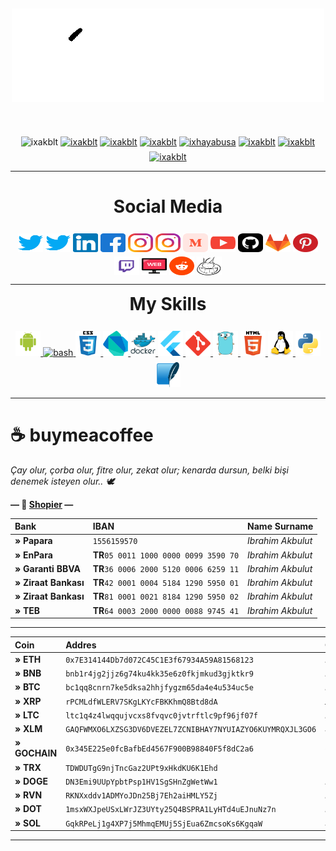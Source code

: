 <div align="center">
    <p align="center">
        <img style="margin-top:7px;" src="https://raw.githubusercontent.com/ixakblt/ixakblt.github.io/main/src/Atam.gif" />
    </p>
    <br />
</div>
<p align="center">
    <img style="margin-top:7px;" src="https://komarev.com/ghpvc/?username=ixakblt&label=Profile%20views&color=0e75b6&style=flat"
        alt="ixakblt" />
    <a href="https://ixakblt.me" target="blank"><img style="margin-top:7px;"
            src="https://img.shields.io/website?url=https%3A%2F%2Fixakblt.me" alt="ixakblt" /></a>
    <a href="https://github.com/ixakblt" target="blank"><img style="margin-top:7px;"
            src="https://img.shields.io/github/followers/ixakblt?style=flat" alt="ixakblt" /></a>
    <a href="https://twitter.com/ixakblt" target="blank"><img style="margin-top:7px;"
            src="https://img.shields.io/twitter/follow/ixakblt?logo=twitter&style=flat" alt="ixakblt" /></a>
        <a href="https://twitter.com/ixhayabusa" target="blank"><img style="margin-top:7px;"
            src="https://img.shields.io/twitter/follow/ixhayabusa?logo=twitter&style=flat" alt="ixhayabusa" /></a>
    <a href="https://reddit.com/u/ixakblt" target="blank"><img style="margin-top:7px;"
            src="https://img.shields.io/reddit/user-karma/combined/ixakblt" alt="ixakblt" /></a>
    <a href="https://twitch.com/ixakblt" target="blank"><img style="margin-top:7px;" src="https://img.shields.io/twitch/status/ixakblt"
            alt="ixakblt" /></a>
    <a href="https://youtube.com/ixakblt" target="blank"><img style="margin-top:7px;"
            src="https://img.shields.io/youtube/channel/subscribers/UCLQbCh_Gx7saSzztqCKAabg" alt="ixakblt" /></a>



            
            
</p>

* * *

<h1 align="center" >Social Media</h1>


<p align="center" >
    <a href="https://twitter.com/ixakblt" target="blank"><img style="margin-top:7px;" align="center"
            src="https://raw.githubusercontent.com/ixakblt/ixakblt.github.io/main/src/twitter.svg"
            alt="ixakblt" height="30" width="40" /></a>
        <a href="https://twitter.com/ixhayabusa" target="blank"><img style="margin-top:7px;" align="center"
            src="https://raw.githubusercontent.com/ixakblt/ixakblt.github.io/main/src/twitter.svg"
            alt="ixakblt" height="30" width="40" /></a>
    <a href="https://linkedin.com/in/ixakblt" target="blank"><img style="margin-top:7px;" align="center"
            src="https://raw.githubusercontent.com/ixakblt/ixakblt.github.io/main/src/linkedin.svg"
            alt="ixakblt" height="30" width="40" /></a>
    <a href="https://fb.com/ixakblt" target="blank"><img style="margin-top:7px;" align="center"
            src="https://raw.githubusercontent.com/ixakblt/ixakblt.github.io/main/src/facebook.svg"
            alt="ixakblt" height="30" width="40" /></a>
    <a href="https://instagram.com/ixakblt" target="blank"><img style="margin-top:7px;" align="center"
            src="https://raw.githubusercontent.com/ixakblt/ixakblt.github.io/main/src/instagram.svg"
            alt="ixakblt" height="30" width="40" /></a>
        <a href="https://instagram.com/ixhayabusa" target="blank"><img style="margin-top:7px;" align="center"
            src="https://raw.githubusercontent.com/ixakblt/ixakblt.github.io/main/src/instagram.svg"
            alt="ixakblt" height="30" width="40" /></a>
    <a href="https://medium.com/@ixakblt" target="blank"><img style="margin-top:7px;" align="center"
            src="https://raw.githubusercontent.com/ixakblt/ixakblt.github.io/main/src/medium.svg"
            alt="@ixakblt" height="30" width="40" /></a>
    <a href="https://www.youtube.com/c/ixakblt" target="blank"><img style="margin-top:7px;" align="center"
            src="https://raw.githubusercontent.com/ixakblt/ixakblt.github.io/main/src/youtube.svg"
            alt="ixakblt" height="30" width="40" /></a>
              <a href="https://github.com/ixakblt" target="blank"><img style="margin-top:7px;" align="center"
            src="https://raw.githubusercontent.com/ixakblt/ixakblt.github.io/main/src/github.svg"
            alt="ixakblt" height="30" width="40" /></a>
                <a href="https://gitlab.com/ixakblt" target="blank"><img style="margin-top:7px;" align="center"
            src="https://raw.githubusercontent.com/ixakblt/ixakblt.github.io/main/src/gitlab.svg"
            alt="ixakblt" height="30" width="40" /></a>
                <a href="https://pinterest.com/ixakblt" target="blank"><img style="margin-top:7px;" align="center"
            src="https://raw.githubusercontent.com/ixakblt/ixakblt.github.io/main/src/pinterest.svg"
            alt="ixakblt" height="30" width="40" /></a>
                <a href="https://twitch.tv/ixakblt" target="blank"><img style="margin-top:7px;" align="center"
            src="https://raw.githubusercontent.com/ixakblt/ixakblt.github.io/main/src/twitch.svg"
            alt="ixakblt" height="30" width="40" /></a>
                <a href="https://teletype.in/@ixakblt" target="blank"><img style="margin-top:7px;" align="center"
            src="https://raw.githubusercontent.com/ixakblt/ixakblt.github.io/main/src/web.svg"
            alt="ixakblt" height="30" width="40" /></a>
                <a href="https://reddit.com/u/ixakblt" target="blank"><img style="margin-top:7px;" align="center"
            src="https://raw.githubusercontent.com/ixakblt/ixakblt.github.io/main/src/reddit.svg"
            alt="ixakblt" height="30" width="40" /></a>
                <a href="https://www.r10.net/profil/133592-ixakblt.html" target="blank"><img style="margin-top:7px;" align="center"
            src="https://raw.githubusercontent.com/ixakblt/ixakblt.github.io/main/src/r10.svg"
            alt="ixakblt" height="30" width="40" /></a>
            
</p>

* * *

<h1 align="center" style="margin-top:10px">My Skills</h1>

<p align="center"> <a href="https://developer.android.com" target="_blank"> <img style="margin-top:7px;"
            src="https://raw.githubusercontent.com/ixakblt/ixakblt.github.io/main/src/android.svg"
            alt="android" width="40" height="40" /> </a> <a href="https://www.gnu.org/software/bash/" target="_blank">
        <img style="margin-top:7px;" src="https://www.vectorlogo.zone/logos/gnu_bash/gnu_bash-icon.svg" alt="bash" width="40" height="40" />
    </a> <a href="https://www.w3schools.com/css/" target="_blank"> <img style="margin-top:7px;"
            src="https://raw.githubusercontent.com/ixakblt/ixakblt.github.io/main/src/css.svg"
            alt="css3" width="40" height="40" /> </a> <a href="https://dart.dev" target="_blank"> <img style="margin-top:7px;"
            src="https://raw.githubusercontent.com/ixakblt/ixakblt.github.io/main/src/dart.svg" alt="dart" width="40" height="40" /> </a>
    <a href="https://www.docker.com/" target="_blank"> <img style="margin-top:7px;"
            src="https://raw.githubusercontent.com/ixakblt/ixakblt.github.io/main/src/docker.svg"
            alt="docker" width="40" height="40" /> </a> <a href="https://flutter.dev" target="_blank"> <img style="margin-top:7px;"
            src="https://raw.githubusercontent.com/ixakblt/ixakblt.github.io/main/src/flutter.svg" alt="flutter" width="40" height="40" />
    </a> <a href="https://git-scm.com/" target="_blank"> <img style="margin-top:7px;"
            src="https://raw.githubusercontent.com/ixakblt/ixakblt.github.io/main/src/gitscm.svg" alt="git" width="40" height="40" /> </a> <a
        href="https://golang.org" target="_blank"> <img style="margin-top:7px;"
            src="https://raw.githubusercontent.com/ixakblt/ixakblt.github.io/main/src/go.svg" alt="go" width="40"
            height="40" /> </a> <a href="https://www.w3.org/html/" target="_blank"> <img style="margin-top:7px;"
            src="https://raw.githubusercontent.com/ixakblt/ixakblt.github.io/main/src/html.svg"
            alt="html5" width="40" height="40" /> </a> <a href="https://www.linux.org/" target="_blank"> <img style="margin-top:7px;"
            src="https://raw.githubusercontent.com/ixakblt/ixakblt.github.io/main/src/linux.svg" alt="linux"
            width="40" height="40" /> </a> <a href="https://www.python.org" target="_blank"> <img style="margin-top:7px;"
            src="https://raw.githubusercontent.com/ixakblt/ixakblt.github.io/main/src/py.svg"
            alt="python" width="40" height="40" /> </a> <a href="https://www.sqlite.org/" target="_blank"> <img style="margin-top:7px;"
            src="https://raw.githubusercontent.com/ixakblt/ixakblt.github.io/main/src/sqlite.svg" alt="sqlite" width="40" height="40" /> </a>
</p>

* * *

# ☕️ buymeacoffee

*Çay olur, çorba olur, fitre olur, zekat olur; kenarda dursun, belki bişi denemek isteyen olur.. 🕊*

**— 💸 [Shopier](https://shopier.com/ixakblt) —**

| Bank                | IBAN                                          | Name Surname            |
|:---------------------|:----------------------------------------------|:--------------------|
| **» Papara**         | `1556159570`                                  | *Ibrahim Akbulut* |
| **» EnPara**         | **TR**`05 0011 1000 0000 0099 3590 70`        | *Ibrahim Akbulut* |
| **» Garanti BBVA**   | **TR**`36 0006 2000 5120 0006 6259 11`        | *Ibrahim Akbulut* |
| **» Ziraat Bankası** | **TR**`42 0001 0004 5184 1290 5950 01`        | *Ibrahim Akbulut* |
| **» Ziraat Bankası** | **TR**`81 0001 0021 8184 1290 5950 02`        | *Ibrahim Akbulut* |
| **» TEB** | **TR**`64 0003 2000 0000 0088 9745 41`        | *Ibrahim Akbulut* |

* * *

| Coin                | Addres                                          | Chain           |
|:---------------------|:----------------------------------------------|:--------------------|
| **» ETH**            | `0x7E314144Db7d072C45C1E3f67934A59A81568123`  | *ERC20/BEP20* |
| **» BNB**            | `bnb1r4jg2jjz6g74ku4kk35e6z0fkjmkud3gjktkr9`  | *BEP2*             |
| **» BTC**            | `bc1qq8cnrn7ke5dksa2hhjfygzm65da4e4u534uc5e`  | *BTC*             |
| **» XRP**            | `rPCMLdfWLERV7SKgLKYcFBKKhmQ8Btd8dA`  | *XRP*             |
| **» LTC**            | `ltc1q4z4lwqqujvcxs8fvqvc0jvtrftlc9pf96jf07f`  | *Litecoin*             |
| **» XLM**            | `GAQFWMXO6LXZSG3DV6DVEZEL7ZCNIBHAY7NYUIAZYO6KUYMRQXJL3GO6`  | *STELLAR*             |
| **» GOCHAIN**            | `0x345E225e0fcBafbEd4567F900B98840F5f8dC2a6`  | *GOCHAIN* |
| **» TRX**            | `TDWDUTgG9njTncGaz2UPt9xHkdKU6K1Ehd`  | *TRC20* |
| **» DOGE**            | `DN3Emi9UUpYpbtPsp1HV1SgSHnZgWetWw1`  | *DOGECOIN* |
| **» RVN**            | `RKNXxddv1ADMYoJDn25Bj7Eh2aiHMLY5Zj`  | *Ravencoin* |
| **» DOT**            | `1msxWXJpeUSxLWrJZ3UYty25Q4BSPRA1LyHTd4uEJnuNz7n`  | *Polkadot* |
| **» SOL**            | `GqkRPeLj1g4XP7j5MhmqEMUj5SjEua6ZmcsoKs6KgqaW`  | *Solana* |



* * *

